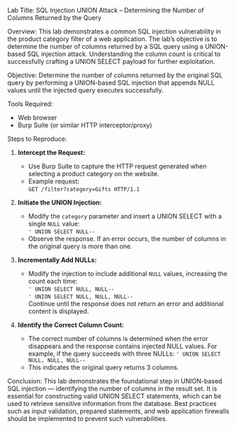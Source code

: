 Lab Title: SQL Injection UNION Attack – Determining the Number of Columns Returned by the Query

Overview:
This lab demonstrates a common SQL injection vulnerability in the product category filter of a web application. The lab’s objective is to determine the number of columns returned by a SQL query using a UNION-based SQL injection attack. Understanding the column count is critical to successfully crafting a UNION SELECT payload for further exploitation.

Objective:
Determine the number of columns returned by the original SQL query by performing a UNION-based SQL injection that appends NULL values until the injected query executes successfully.

Tools Required:
- Web browser
- Burp Suite (or similar HTTP interceptor/proxy)

Steps to Reproduce:

1. **Intercept the Request:**
   - Use Burp Suite to capture the HTTP request generated when selecting a product category on the website.
   - Example request:  
     `GET /filter?category=Gifts HTTP/1.1`

2. **Initiate the UNION Injection:**
   - Modify the `category` parameter and insert a UNION SELECT with a single `NULL` value:  
     `' UNION SELECT NULL--`
   - Observe the response. If an error occurs, the number of columns in the original query is more than one.

3. **Incrementally Add NULLs:**
   - Modify the injection to include additional `NULL` values, increasing the count each time:  
     `' UNION SELECT NULL, NULL--`  
     `' UNION SELECT NULL, NULL, NULL--`  
     Continue until the response does not return an error and additional content is displayed.

4. **Identify the Correct Column Count:**
   - The correct number of columns is determined when the error disappears and the response contains injected NULL values. For example, if the query succeeds with three NULLs:
     `' UNION SELECT NULL, NULL, NULL--`
   - This indicates the original query returns 3 columns.

Conclusion:
This lab demonstrates the foundational step in UNION-based SQL injection — identifying the number of columns in the result set. It is essential for constructing valid UNION SELECT statements, which can be used to retrieve sensitive information from the database. Best practices such as input validation, prepared statements, and web application firewalls should be implemented to prevent such vulnerabilities.

